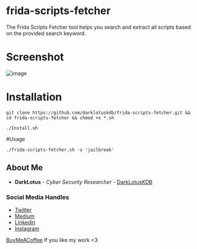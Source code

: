 # frida-scripts-fetcher
The Frida Scripts Fetcher tool helps you search and extract all scripts based on the provided search keyword.

# Screenshot
![image](https://github.com/darklotuskdb/frida-scripts-fetcher/assets/29382875/b59b5cd8-7689-444f-9bec-d8f00a2eac23)

# Installation
``` 
git clone https://github.com/darklotuskdb/frida-scripts-fetcher.git && cd frida-scripts-fetcher && chmod +x *.sh
```
```
./Install.sh
```

#Usage
```
./frida-scripts-fetcher.sh -s 'jailbreak'
```

## About Me

* **DarkLotus** - *Cyber Security Researcher* - [DarkLotusKDB](https://github.com/darklotuskdb)

### Social Media Handles
* [Twitter](https://twitter.com/darklotuskdb)
* [Medium](https://medium.com/@darklotus)
* [Linkedin](https://www.linkedin.com/in/kamaldeepbhati/)
* [Instagram](https://www.instagram.com/kamaldeepbhati/)

[BuyMeACoffee](https://www.buymeacoffee.com/darklotus) If you like my work <3


